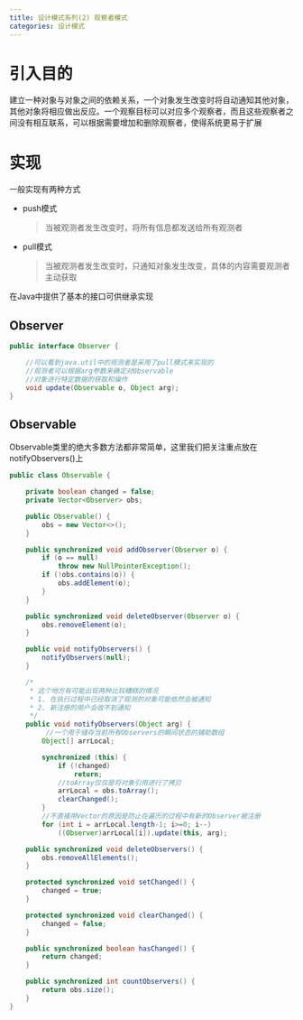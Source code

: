 ```yaml
---
title: 设计模式系列(2) 观察者模式
categories: 设计模式
---
```

# 引入目的

建立一种对象与对象之间的依赖关系，一个对象发生改变时将自动通知其他对象，其他对象将相应做出反应。一个观察目标可以对应多个观察者，而且这些观察者之间没有相互联系，可以根据需要增加和删除观察者，使得系统更易于扩展
<!--more-->
# 实现

一般实现有两种方式
* push模式
    >当被观测者发生改变时，将所有信息都发送给所有观测者
* pull模式
    >当被观测者发生改变时，只通知对象发生改变，具体的内容需要观测者主动获取

在Java中提供了基本的接口可供继承实现

## Observer

```java
public interface Observer {

    //可以看到java.util中的观测者是采用了pull模式来实现的
    //观测者可以根据arg参数来确定对Observable
    //对象进行特定数据的获取和操作
    void update(Observable o, Object arg);
}
```
## Observable

Observable类里的绝大多数方法都非常简单，这里我们把关注重点放在notifyObservers()上

```java
public class Observable {

    private boolean changed = false;
    private Vector<Observer> obs;

    public Observable() {
        obs = new Vector<>();
    }

    public synchronized void addObserver(Observer o) {
        if (o == null)
            throw new NullPointerException();
        if (!obs.contains(o)) {
            obs.addElement(o);
        }
    }

    public synchronized void deleteObserver(Observer o) {
        obs.removeElement(o);
    }

    public void notifyObservers() {
        notifyObservers(null);
    }

    /*
     * 这个地方有可能出现两种比较糟糕的情况
     * 1. 在执行过程中已经取消了观测的对象可能依然会被通知
     * 2. 新注册的用户会收不到通知
     */
    public void notifyObservers(Object arg) {
         //一个用于储存当前所有Observers的瞬间状态的辅助数组
        Object[] arrLocal;

        synchronized (this) {
            if (!changed)
                return;
            //toArray仅仅是将对象引用进行了拷贝
            arrLocal = obs.toArray();
            clearChanged();
        }
        //不直接用Vector的原因是防止在遍历的过程中有新的Observer被注册
        for (int i = arrLocal.length-1; i>=0; i--)
            ((Observer)arrLocal[i]).update(this, arg);

    public synchronized void deleteObservers() {
        obs.removeAllElements();
    }

    protected synchronized void setChanged() {
        changed = true;
    }

    protected synchronized void clearChanged() {
        changed = false;
    }

    public synchronized boolean hasChanged() {
        return changed;
    }

    public synchronized int countObservers() {
        return obs.size();
    }
}
```
